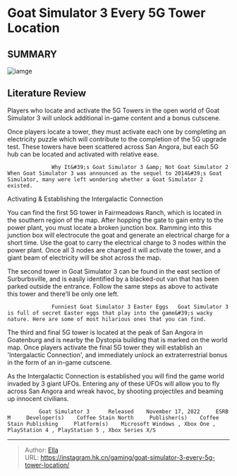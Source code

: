 # Goat Simulator 3 Every 5G Tower Location


## SUMMARY 

![iamge](https://static1.srcdn.com/wordpress/wp-content/uploads/2022/11/goat-simulator-3-5g-tower-with-goat-closeup.jpg)

## Literature Review

Players who locate and activate the 5G Towers in the open world of Goat Simulator 3 will unlock additional in-game content and a bonus cutscene.





Once players locate a tower, they must activate each one by completing an electricity puzzle which will contribute to the completion of the 5G upgrade test. These towers have been scattered across San Angora, but each 5G hub can be located and activated with relative ease.




                  Why It&#39;s Goat Simulator 3 &amp; Not Goat Simulator 2   When Goat Simulator 3 was announced as the sequel to 2014&#39;s Goat Simulator, many were left wondering whether a Goat Simulator 2 existed.   


 Activating &amp; Establishing the Intergalactic Connection 
          

You can find the first 5G tower in Fairmeadows Ranch, which is located in the southern region of the map. After hopping the gate to gain entry to the power plant, you must locate a broken junction box. Ramming into this junction box will electrocute the goat and generate an electrical charge for a short time. Use the goat to carry the electrical charge to 3 nodes within the power plant. Once all 3 nodes are charged it will activate the tower, and a giant beam of electricity will be shot across the map.

The second tower in Goat Simulator 3 can be found in the east section of Surburbsville, and is easily identified by a blacked-out van that has been parked outside the entrance. Follow the same steps as above to activate this tower and there&#39;ll be only one left.




                  Funniest Goat Simulator 3 Easter Eggs   Goat Simulator 3 is full of secret Easter eggs that play into the game&#39;s wacky nature. Here are some of most hilarious ones that you can find.   

The third and final 5G tower is located at the peak of San Angora in Goatenburg and is nearby the Dystopia building that is marked on the world map. Once players activate the final 5G tower they will establish an &#39;Intergalactic Connection&#39;, and immediately unlock an extraterrestrial bonus in the form of an in-game cutscene.

As the Intergalactic Connection is established you will find the game world invaded by 3 giant UFOs. Entering any of these UFOs will allow you to fly across San Angora and wreak havoc, by shooting projectiles and beaming up innocent civilians.

              Goat Simulator 3      Released    November 17, 2022     ESRB    M     Developer(s)    Coffee Stain North     Publisher(s)    Coffee Stain Publishing     Platform(s)    Microsoft Windows , Xbox One , PlayStation 4 , PlayStation 5 , Xbox Series X/S      





---

> Author: [Ella](https://instagram.hk.cn/)  
> URL: https://instagram.hk.cn/gaming/goat-simulator-3-every-5g-tower-location/  

